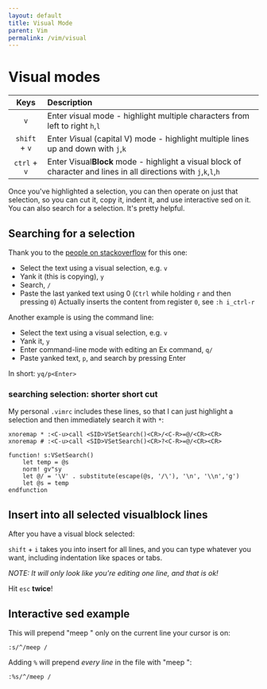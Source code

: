 ```yaml
---
layout: default
title: Visual Mode
parent: Vim
permalink: /vim/visual
---
```


# Visual modes

|      Keys     |                  Description                  |
|:-------------:|:----------------------------------------------|
| `v`           | Enter *v*isual mode - highlight multiple characters from left to right `h`,`l` |
| `shift` + `v` | Enter *V*isual (capital V) mode - highlight multiple lines up and down with `j`,`k` |
| `ctrl` + `v`  | Enter Visual**Block** mode - highlight a visual block of character and lines in all directions with `j`,`k`,`l`,`h` |

Once you've highlighted a selection, you can then operate on just that selection, so you can cut it, copy it, indent it, and use interactive sed on it. You can also search for a selection. It's pretty helpful.


## Searching for a selection
Thank you to the [people on stackoverflow](https://stackoverflow.com/a/16783292) for this one:

- Select the text using a visual selection, e.g. `v`
- Yank it (this is copying), `y`
- Search, `/`
- Paste the last yanked text using
  <C-r>0 (`Ctrl` while holding `r` and then pressing `0`)
  Actually inserts the content from register `0`, see `:h i_ctrl-r`

Another example is using the command line:

- Select the text using a visual selection, e.g. `v`
- Yank it, `y`
- Enter command-line mode with editing an Ex command, `q/`
- Paste yanked text, `p`, and search by pressing Enter

In short: `yq/p<Enter>`


### searching selection: shorter short cut

My personal `.vimrc` includes these lines, so that I can just highlight a
selection and then immediately search it with `*`:

```vim
xnoremap * :<C-u>call <SID>VSetSearch()<CR>/<C-R>=@/<CR><CR>
xnoremap # :<C-u>call <SID>VSetSearch()<CR>?<C-R>=@/<CR><CR>

function! s:VSetSearch()
    let temp = @s
    norm! gv"sy
    let @/ = '\V' . substitute(escape(@s, '/\'), '\n', '\\n','g')
    let @s = temp
endfunction
```


## Insert into all selected visualblock lines
After you have a visual block selected:

`shift` + `i` takes you into insert for all lines, and you can type whatever you want, including indentation like spaces or tabs.

*NOTE: It will only look like you're editing one line, and that is ok!*

Hit `esc` **twice**!


## Interactive sed example
This will prepend "meep " only on the current line your cursor is on:
```vim
:s/^/meep /
```

Adding `%` will prepend _every line_ in the file with "meep ":
```vim
:%s/^/meep /
```
